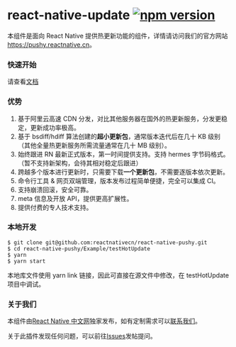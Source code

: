 # react-native-update [![npm version](https://badge.fury.io/js/react-native-update.svg)](http://badge.fury.io/js/react-native-update)

本组件是面向 React Native 提供热更新功能的组件，详情请访问我们的官方网站 <https://pushy.reactnative.cn>。

### 快速开始

请查看[文档](https://pushy.reactnative.cn/docs/getting-started.html)

### 优势

1. 基于阿里云高速 CDN 分发，对比其他服务器在国外的热更新服务，分发更稳定，更新成功率极高。
2. 基于 bsdiff/hdiff 算法创建的**超小更新包**，通常版本迭代后在几十 KB 级别（其他全量热更新服务所需流量通常在几十 MB 级别）。
3. 始终跟进 RN 最新正式版本，第一时间提供支持。支持 hermes 字节码格式。（暂不支持新架构，会待其相对稳定后跟进）
4. 跨越多个版本进行更新时，只需要下载**一个更新包**，不需要逐版本依次更新。
5. 命令行工具 & 网页双端管理，版本发布过程简单便捷，完全可以集成 CI。
6. 支持崩溃回滚，安全可靠。
7. meta 信息及开放 API，提供更高扩展性。
8. 提供付费的专人技术支持。

### 本地开发

```
$ git clone git@github.com:reactnativecn/react-native-pushy.git
$ cd react-native-pushy/Example/testHotUpdate
$ yarn
$ yarn start
```

本地库文件使用 yarn link 链接，因此可直接在源文件中修改，在 testHotUpdate 项目中调试。

### 关于我们

本组件由[React Native 中文网](https://reactnative.cn/)独家发布，如有定制需求可以[联系我们](https://reactnative.cn/about.html#content)。

关于此插件发现任何问题，可以前往[Issues](https://github.com/reactnativecn/react-native-pushy/issues)发帖提问。


